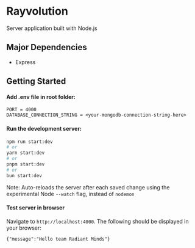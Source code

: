 # Rayvolution

Server application built with Node.js

## Major Dependencies

- Express

## Getting Started

#### Add .env file in root folder:

```
PORT = 4000
DATABASE_CONNECTION_STRING = <your-mongodb-connection-string-here>
```

#### Run the development server:

```bash
npm run start:dev
# or
yarn start:dev
# or
pnpm start:dev
# or
bun start:dev
```

Note: Auto-reloads the server after each saved change using the experimental Node `--watch` flag, instead of `nodemon`

#### Test server in browser

Navigate to `http://localhost:4000`. The following should be displayed in your browser:

```
{"message":"Hello team Radiant Minds"}
```
